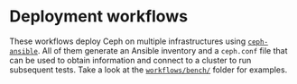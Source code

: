 # Deployment workflows

These workflows deploy Ceph on multiple infrastructures using 
[`ceph-ansible`][ceph-ansible]. All of them generate an Ansible 
inventory and a `ceph.conf` file that can be used to obtain 
information and connect to a cluster to run subsequent tests. Take a 
look at the [`workflows/bench/`](../bench) folder for examples.

[ceph-ansible]: https://github.com/ceph/ceph-ansible

